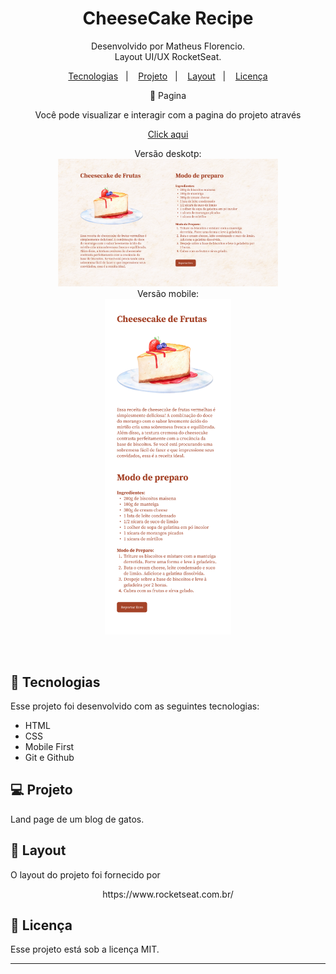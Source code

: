 <h1 align="center"> CheeseCake Recipe</h1>

<p align="center">
Desenvolvido por Matheus Florencio.<br>
Layout UI/UX RocketSeat.
</p>

<p align="center">
  <a href="#-tecnologias">Tecnologias</a>&nbsp;&nbsp;&nbsp;|&nbsp;&nbsp;&nbsp;
  <a href="#-projeto">Projeto</a>&nbsp;&nbsp;&nbsp;|&nbsp;&nbsp;&nbsp;
  <a href="#-layout">Layout</a>&nbsp;&nbsp;&nbsp;|&nbsp;&nbsp;&nbsp;
  <a href="#memo-licença">Licença</a>
</p>
<p align="center">
🔖 Pagina
</p>

<p align="center">Você pode visualizar e interagir com a pagina do projeto através</p>

<p align="center">
<a href="">Click aqui </a>
</p>

<p align="center">
  Versão deskotp:<br>
  <img alt="License" src="./assets/Desktop.png" width="70%" display="flex" gap="5px" ><br>
  Versão mobile:<br>
  <img alt="License" src="./assets/Mobile.png" width="40%" display="flex" gap="5px" >

</p>

<br>

## 🚀 Tecnologias

Esse projeto foi desenvolvido com as seguintes tecnologias:

- HTML
- CSS
- Mobile First
- Git e Github

## 💻 Projeto

Land page de um blog de gatos.

## 🔖 Layout

O layout do projeto foi fornecido por
<p align="center">
https://www.rocketseat.com.br/
</p>

## :memo: Licença

Esse projeto está sob a licença MIT.

---
